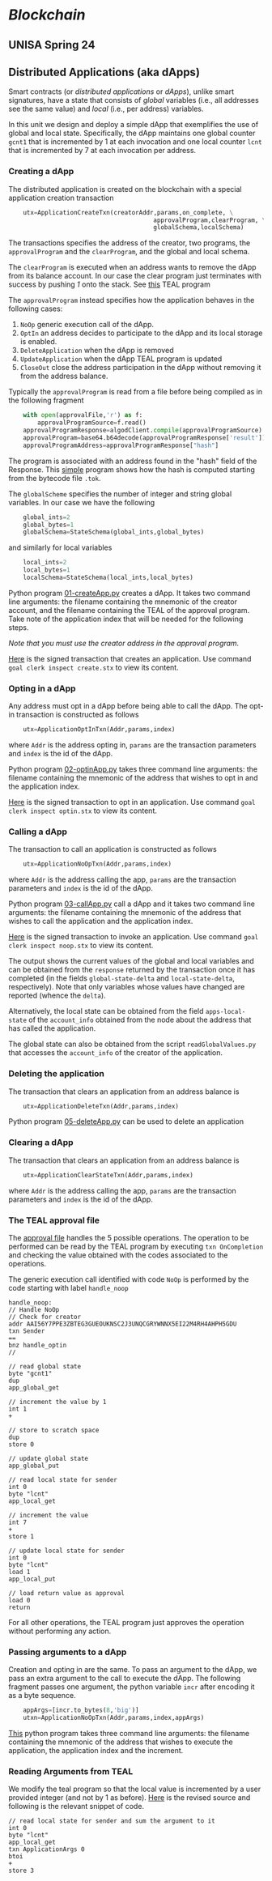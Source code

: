 # *Blockchain*
## UNISA Spring 24 ##

## Distributed Applications (aka dApps) ##

Smart contracts (or *distributed applications* or *dApps*), 
unlike smart signatures, have a state that consists of
*global* variables (i.e., all addresses see the same value) 
and *local* (i.e., per address) variables.

In this unit we design and deploy 
a simple dApp that exemplifies the use of global and local state.
Specifically, the dApp maintains one global counter 
```gcnt1```  that is incremented by 1 at each invocation
and one local counter 
```lcnt``` that is incremented by 7 at each invocation per address.

### Creating a dApp ###

The distributed application is created on the blockchain with a special 
application creation transaction

```python
    utx=ApplicationCreateTxn(creatorAddr,params,on_complete, \
                                        approvalProgram,clearProgram, \
                                        globalSchema,localSchema)
```
The transactions specifies the address of the creator,
two programs, the ```approvalProgram``` and the ```clearProgram```, 
and the global and local schema.

The ```clearProgram``` is executed when an address wants to remove
the dApp from its balance account.
In our case the clear program just terminates
with success by pushing *1* onto the stack.
See [this](TEAL/clear.teal) TEAL program 


The ```approvalProgram``` instead specifies how the application behaves
in the following cases:

1. ```NoOp``` generic execution call of the dApp.
2. ```OptIn``` an address decides to participate to the dApp and its local
storage is enabled.
3. ```DeleteApplication``` when the dApp is removed
4. ```UpdateApplication``` when the dApp TEAL program is updated
5. ```CloseOut``` close the address participation in the dApp without
 removing it from the address balance.

Typically the ```approvalProgram``` is read from a file before being compiled as in the following fragment

```python
    with open(approvalFile,'r') as f:
        approvalProgramSource=f.read()
    approvalProgramResponse=algodClient.compile(approvalProgramSource)
    approvalProgram=base64.b64decode(approvalProgramResponse['result'])
    approvalProgramAddress=approvalProgramResponse["hash"]
```

The program is associated with an address found in the "hash" field of the Response.
This [simple](./computeHash.py) program shows how the hash is computed starting from the bytecode file ```.tok```.

The ```globalScheme``` specifies the number of integer and string global
variables. In our case we have the following

```python
    global_ints=2
    global_bytes=1
    globalSchema=StateSchema(global_ints,global_bytes)
```
and similarly for local variables

```python
    local_ints=2
    local_bytes=1
    localSchema=StateSchema(local_ints,local_bytes)
```

Python program [01-createApp.py](01-createApp.py) creates a dApp. 
It takes two command line arguments: 
the filename containing the mnemonic of the creator account,
and the filename containing the TEAL of the approval program.
Take note of the application index that will be needed for the following steps.

*Note that you must use the creator address in the approval program.*

[Here](./TX/create.stx) is the signed transaction that creates an application.
Use command ```goal clerk inspect create.stx``` to view its content.

### Opting in a dApp ###
Any address must opt in a dApp before being able to call the dApp.
The opt-in transaction is constructed as follows

```python
    utx=ApplicationOptInTxn(Addr,params,index)
```
where ```Addr``` is the address opting in, ```params``` are the transaction parameters
and ```index``` is the id of the dApp.

Python program [02-optinApp.py](02-optinApp.py) takes three command line arguments: 
the filename containing the mnemonic of the address that wishes to opt in 
and the application index.

[Here](./TX/optin.stx) is the signed transaction to opt in an application.
Use command ```goal clerk inspect optin.stx``` to view its content.

### Calling a dApp ###
The transaction to call an application is constructed as follows

```python
    utx=ApplicationNoOpTxn(Addr,params,index)
```
where ```Addr``` is the address calling the app, 
```params``` are the transaction parameters
and ```index``` is the id of the dApp.

Python program [03-callApp.py](03-callApp.py) call a dApp and 
it takes two command line arguments: 
the filename containing the mnemonic of the address that wishes to call
the application and the application index.
    
[Here](./TX/noop.stx) is the signed transaction to invoke an application.
Use command ```goal clerk inspect noop.stx``` to view its content.

The output shows the current values of the global and local variables and
can be obtained from the ```response``` returned by the transaction once it 
has completed 
(in the fields ```global-state-delta``` and ```local-state-delta```, respectively).
Note that only variables whose values have changed are reported 
(whence the ```delta```).

Alternatively, the local state can be obtained from the field ```apps-local-state``` 
of the ```account_info``` obtained from the node about the address that has called the application.

The global state can also be obtained from the script ```readGlobalValues.py``` that accesses 
    the ```account_info``` of the creator of the application.


### Deleting the application ###

The transaction that clears an application from an address balance is 
```python
    utx=ApplicationDeleteTxn(Addr,params,index)
```
Python program [05-deleteApp.py](05-deleteApp.py) can be used to delete an application

### Clearing a dApp ###

The transaction that clears an application from an address balance is 
```python
    utx=ApplicationClearStateTxn(Addr,params,index)
```
where ```Addr``` is the address calling the app, 
```params``` are the transaction parameters
and ```index``` is the id of the dApp.


### The TEAL approval file ###

The [approval file](TEAL/approve.teal) handles the 5 possible operations.
The operation to be performed can be read by the TEAL program 
by executing ```txn OnCompletion``` and checking the
value obtained with the codes associated to the operations.

The generic execution call identified with code ```NoOp```
is performed by the code starting with label ```handle_noop```


```
handle_noop:
// Handle NoOp
// Check for creator
addr AAI56Y7PPE3ZBTEG3GUEOUKNSC2J3UNQCGRYWNNX5EI22M4RH4AHPH5GDU
txn Sender
==
bnz handle_optin
//

// read global state
byte "gcnt1"
dup
app_global_get

// increment the value by 1
int 1
+

// store to scratch space
dup
store 0

// update global state
app_global_put

// read local state for sender
int 0
byte "lcnt"
app_local_get

// increment the value
int 7
+
store 1

// update local state for sender
int 0
byte "lcnt"
load 1
app_local_put

// load return value as approval
load 0
return
```


For all other operations, the TEAL program just approves the operation without
performing any action.
    
### Passing arguments to a dApp ###

Creation and opting in are the same.
To pass an argument to the dApp, we pass an extra argument to the call to
execute the dApp. The following fragment passes one argument, the python variable
```incr``` after encoding it as a byte sequence.

```python
    appArgs=[incr.to_bytes(8,'big')]
    utxn=ApplicationNoOpTxn(Addr,params,index,appArgs)
```
[This](0T-callApp.py) python program 
takes three command line arguments: 
the filename containing the mnemonic of the address that wishes to execute the application,
the application index and the increment.

### Reading Arguments from TEAL ###

We modify the teal program so that the local value is incremented by a user provided 
integer (and not by 1 as before). [Here](TEAL/approveArg.teal) is the revised source and
following is the relevant snippet of code.

```
// read local state for sender and sum the argument to it
int 0
byte "lcnt"
app_local_get
txn ApplicationArgs 0
btoi
+
store 3
```



